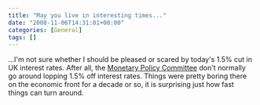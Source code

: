 ```yaml
---
title: "May you live in interesting times..."
date: "2008-11-06T14:31:01+00:00"
categories: [General]
tags: []
---
```


...I'm not sure whether I should be pleased or scared by today's 1.5% cut in UK interest rates. After all, the <a href="http://www.bankofengland.co.uk/monetarypolicy/overview.htm">Monetary Policy Committee</a> don't normally go around lopping 1.5% off interest rates. Things were pretty boring there on the economic front for a decade or so, it is surprising just how fast things can turn around.
